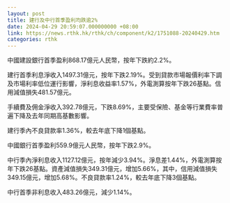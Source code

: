 ```yaml
---
layout: post
title: 建行及中行首季盈利均跌逾2%
date: 2024-04-29 20:59:07.000000000 +08:00
link: https://news.rthk.hk/rthk/ch/component/k2/1751088-20240429.htm
categories: rthk
---
```


中國建設銀行首季盈利868.17億元人民幣，按年下跌約2.2%。

建行首季利息淨收入1497.31億元，按年下跌2.19%。受到貸款市場報價利率下調及市場利率低位運行影響，淨利息收益率1.57%，外電測算按年下跌26基點。信用減值損失481.57億元。

手續費及佣金淨收入392.78億元，下跌8.69%，主要受保險、基金等行業費率普遍下降及去年同期高基數影響。

建行季內不良貸款率1.36%，較去年底下降1個基點。

中國銀行首季盈利559.9億元人民幣，按年下跌2.9%。

中行季內淨利息收入1127.12億元，按年減少3.94%。淨息差1.44%，外電測算按年下跌26基點。資產減值損失349.31億元，增加5.66%，其中，信用減值損失349.15億元，增加5.68%。不良貸款率1.24%，較去年底下降3個基點。

中行首季非利息收入483.26億元，減少1.14%。
